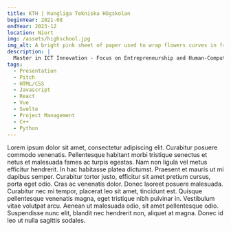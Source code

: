 ```yaml
---
title: KTH | Kungliga Tekniska Högskolan
beginYear: 2021-08
endYear: 2023-12
location: Niort
img: /assets/highschool.jpg
img_alt: A bright pink sheet of paper used to wrap flowers curves in front of rich blue background
description: |
  Master in ICT Innovation - Focus on Entrepreneurship and Human-Computer Interaction.
tags:
  - Presentation
  - Pitch
  - HTML/CSS
  - Javascript
  - React
  - Vue
  - Svelte
  - Project Management
  - C++ 
  - Python
---
```


Lorem ipsum dolor sit amet, consectetur adipiscing elit. Curabitur posuere commodo venenatis. Pellentesque habitant morbi tristique senectus et netus et malesuada fames ac turpis egestas. Nam non ligula vel metus efficitur hendrerit. In hac habitasse platea dictumst. Praesent et mauris ut mi dapibus semper. Curabitur tortor justo, efficitur sit amet pretium cursus, porta eget odio. Cras ac venenatis dolor. Donec laoreet posuere malesuada. Curabitur nec mi tempor, placerat leo sit amet, tincidunt est. Quisque pellentesque venenatis magna, eget tristique nibh pulvinar in. Vestibulum vitae volutpat arcu. Aenean ut malesuada odio, sit amet pellentesque odio. Suspendisse nunc elit, blandit nec hendrerit non, aliquet at magna. Donec id leo ut nulla sagittis sodales.

